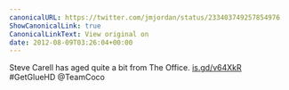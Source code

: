 ```yaml
---
canonicalURL: https://twitter.com/jmjordan/status/233403749257854976
ShowCanonicalLink: true
CanonicalLinkText: View original on
date: 2012-08-09T03:26:04+00:00
---
```

Steve Carell has aged quite a bit from The Office. [is.gd/v64XkR](http://is.gd/v64XkR) #GetGlueHD @TeamCoco